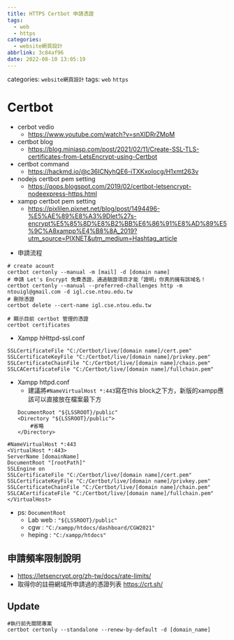 ```yaml
---
title: HTTPS Certbot 申請憑證
tags:
  - web
  - https
categories:
  - website網頁設計
abbrlink: 3c84af96
date: 2022-08-10 13:05:19
---
```


categories: `website網頁設計`
tags: `web` `https`

# Certbot
- cerbot vedio
    - https://www.youtube.com/watch?v=snXIDRrZMpM
- certbot blog
    - https://blog.miniasp.com/post/2021/02/11/Create-SSL-TLS-certificates-from-LetsEncrypt-using-Certbot
- certbot command
    - https://hackmd.io/@c36ICNyhQE6-iTXKxoIocg/H1xmt263v
- nodejs certbot pem setting
    - https://qops.blogspot.com/2019/02/certbot-letsencrypt-nodeexpress-https.html
- xampp certbot pem setting
    - https://pixlilen.pixnet.net/blog/post/1494496-%E5%AE%89%E8%A3%9Dlet%27s-encrypt%E5%85%8D%E8%B2%BB%E6%86%91%E8%AD%89%E5%9C%A8xampp%E4%B8%8A_2019?utm_source=PIXNET&utm_medium=Hashtag_article

* 申請流程
<!--more-->
```powershell=
# create acount
certbot certonly --manual -m [mail] -d [domain name]
# 申請 Let's Encrypt 免費憑證，通過驗證項目才能「證明」你真的擁有該域名！
certbot certonly --manual --preferred-challenges http -m ntouigl@gmail.com -d igl.cse.ntou.edu.tw
# 刪除憑證
certbot delete --cert-name igl.cse.ntou.edu.tw
```

```ps=
# 顯示目前 certbot 管理的憑證
certbot certificates
```

* Xampp hHttpd-ssl.conf
```config
SSLCertificateFile "C:/Certbot/live/[domain name]/cert.pem"
SSLCertificateKeyFile "C:/Certbot/live/[domain name]/privkey.pem"
SSLCertificateChainFile "C:/Certbot/live/[domain name]/chain.pem"
SSLCACertificateFile "C:/Certbot/live/[domain name]/fullchain.pem"
```

* Xampp httpd.conf
    * 建議將`#NameVirtualHost *:443`寫在this block之下方，新版的xampp應該可以直接放在檔案最下方
    ```config
    DocumentRoot "${LSSROOT}/public"
    <Directory "${LSSROOT}/public">
        #省略
    </Directory>
    ```
    
```config
#NameVirtualHost *:443
<VirtualHost *:443>
ServerName [domainName]
DocumentRoot "[rootPath]"
SSLEngine on
SSLCertificateFile "C:/Certbot/live/[domain name]/cert.pem"
SSLCertificateKeyFile "C:/Certbot/live/[domain name]/privkey.pem"
SSLCertificateChainFile "C:/Certbot/live/[domain name]/chain.pem"
SSLCACertificateFile "C:/Certbot/live/[domain name]/fullchain.pem"
</VirtualHost>
```
* ps: `DocumentRoot`
    * Lab web : `"${LSSROOT}/public"`
    * cgw : `"C:/xampp/htdocs/dashboard/CGW2021"`
    * heping : `"C:/xampp/htdocs"`

## 申請頻率限制說明
- https://letsencrypt.org/zh-tw/docs/rate-limits/
- 取得你的註冊網域所申請過的憑證列表 https://crt.sh/


## Update
```powershell=
#執行前先關閉專案
certbot certonly --standalone --renew-by-default -d [domain_name]
```
<!-- 
certbot certonly --standalone --renew-by-default -d cgw2021.cse.ntou.edu.tw
certbot certonly --standalone --renew-by-default -d igl.cse.ntou.edu.tw 
-->